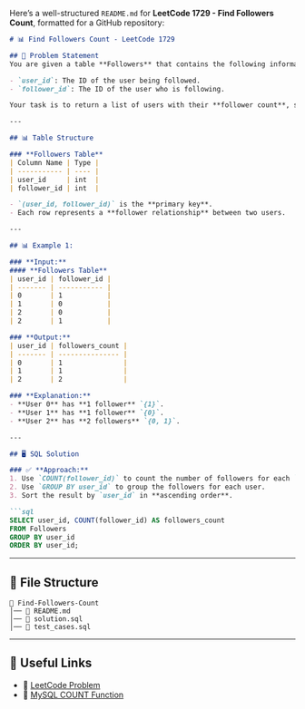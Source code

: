 Here’s a well-structured `README.md` for **LeetCode 1729 - Find Followers Count**, formatted for a GitHub repository:

```md
# 📊 Find Followers Count - LeetCode 1729

## 📌 Problem Statement
You are given a table **Followers** that contains the following information:

- `user_id`: The ID of the user being followed.
- `follower_id`: The ID of the user who is following.

Your task is to return a list of users with their **follower count**, sorted in **ascending order of `user_id`**.

---

## 📊 Table Structure

### **Followers Table**
| Column Name | Type |
| ----------- | ---- |
| user_id     | int  |
| follower_id | int  |

- `(user_id, follower_id)` is the **primary key**.
- Each row represents a **follower relationship** between two users.

---

## 📊 Example 1:

### **Input:**
#### **Followers Table**
| user_id | follower_id |
| ------- | ----------- |
| 0       | 1           |
| 1       | 0           |
| 2       | 0           |
| 2       | 1           |

### **Output:**
| user_id | followers_count |
| ------- | --------------- |
| 0       | 1               |
| 1       | 1               |
| 2       | 2               |

### **Explanation:**
- **User 0** has **1 follower** `{1}`.
- **User 1** has **1 follower** `{0}`.
- **User 2** has **2 followers** `{0, 1}`.

---

## 🖥 SQL Solution

### ✅ **Approach:**
1. Use `COUNT(follower_id)` to count the number of followers for each `user_id`.
2. Use `GROUP BY user_id` to group the followers for each user.
3. Sort the result by `user_id` in **ascending order**.

```sql
SELECT user_id, COUNT(follower_id) AS followers_count
FROM Followers
GROUP BY user_id
ORDER BY user_id;
```

---

## 📁 File Structure
```
📂 Find-Followers-Count
│── 📜 README.md
│── 📜 solution.sql
│── 📜 test_cases.sql
```

---

## 🔗 Useful Links
- 📖 [LeetCode Problem](https://leetcode.com/problems/find-followers-count/)
- 📝 [MySQL COUNT Function](https://www.w3schools.com/sql/sql_count.asp)
